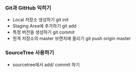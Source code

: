 ### Git과 GitHub 익히기 
* Local 저장소 생성하기 git init 
* Staging Area에 추가하기 git add  
* 특정 버전을 생성하기 git commit 
* 원격 저장소의 master 브랜치에 올리기 git push origin master 

### SourceTree 사용하기 
* sourcetree에서 add/ commit 하기 